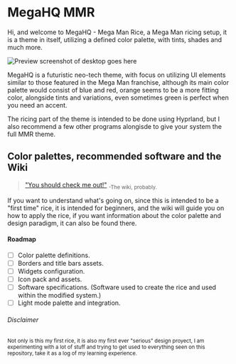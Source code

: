 # MegaHQ MMR
Hi, and welcome to MegaHQ - Mega Man Rice, a Mega Man ricing setup, it is a theme in itself, utilizing a defined color palette, with tints, shades and much more.

![Preview screenshot of desktop goes here](https://github.com/Exzmerald)

MegaHQ is a futuristic neo-tech theme, with focus on utilizing UI elements similar to those featured in the Mega Man franchise, although its main color palette would consist of blue and red, orange seems to be a more fitting color, alongside tints and variations, even sometimes green is perfect when you need an accent.

The ricing part of the theme is intended to be done using Hyprland, but I also recommend a few other programs alongisde to give your system the full MMR theme.

## Color palettes, recommended software and the Wiki

> ["You should check me out!"](https://github.com/Exzmerald/MegaHQ/wiki) <sub> -The wiki, probably.</sub>

If you want to understand what's going on, since this is intended to be a "first time" rice, it is intended for beginners, and the wiki will guide you on how to apply the rice, if you want information about the color palette and design paradigm, it can also be found there.

#### Roadmap

- [ ] Color palette definitions.
- [ ] Borders and title bars assets.
- [ ] Widgets configuration.
- [ ] Icon pack and assets.
- [ ] Software specifications. (Software used to create the rice and used within the modified system.)
- [ ] Light mode palette and integration.

###### Disclaimer
<sub>
Not only is this my first rice, it is also my first ever "serious" design proyect, I am experimenting with a lot of stuff and trying to get used to everything seen on this repository, take it as a log of my learning experience.
</sub>